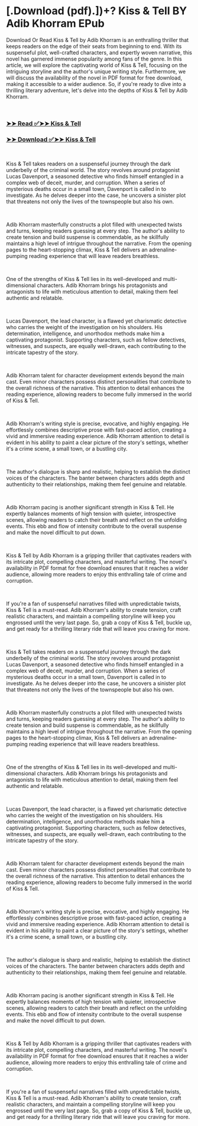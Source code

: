 # [.Download (pdf).])+? Kiss & Tell BY Adib Khorram EPub

<p>Download Or Read Kiss & Tell by Adib Khorram is an enthralling thriller that keeps readers on the edge of their seats from beginning to end. With its suspenseful plot, well-crafted characters, and expertly woven narrative, this novel has garnered immense popularity among fans of the genre. In this article, we will explore the captivating world of Kiss & Tell, focusing on the intriguing storyline and the author's unique writing style. Furthermore, we will discuss the availability of the novel in PDF format for free download, making it accessible to a wider audience. So, if you're ready to dive into a thrilling literary adventure, let's delve into the depths of Kiss & Tell by Adib Khorram.</p>
<p>&nbsp;</p>

### [➤➤ Read ✅➤➤ Kiss & Tell](https://pdf2worldwide.blogspot.com/id/58502672)

### [➤➤ Download ✅➤➤ Kiss & Tell](https://pdf2worldwide.blogspot.com/id/58502672)

<p>&nbsp;</p>
<p>Kiss & Tell takes readers on a suspenseful journey through the dark underbelly of the criminal world. The story revolves around protagonist Lucas Davenport, a seasoned detective who finds himself entangled in a complex web of deceit, murder, and corruption. When a series of mysterious deaths occur in a small town, Davenport is called in to investigate. As he delves deeper into the case, he uncovers a sinister plot that threatens not only the lives of the townspeople but also his own.</p>
<p>&nbsp;</p>
<p>Adib Khorram masterfully constructs a plot filled with unexpected twists and turns, keeping readers guessing at every step. The author's ability to create tension and build suspense is commendable, as he skillfully maintains a high level of intrigue throughout the narrative. From the opening pages to the heart-stopping climax, Kiss & Tell delivers an adrenaline-pumping reading experience that will leave readers breathless.</p>
<p>&nbsp;</p>
<p>One of the strengths of Kiss & Tell lies in its well-developed and multi-dimensional characters. Adib Khorram brings his protagonists and antagonists to life with meticulous attention to detail, making them feel authentic and relatable.</p>
<p>&nbsp;</p>
<p>Lucas Davenport, the lead character, is a flawed yet charismatic detective who carries the weight of the investigation on his shoulders. His determination, intelligence, and unorthodox methods make him a captivating protagonist. Supporting characters, such as fellow detectives, witnesses, and suspects, are equally well-drawn, each contributing to the intricate tapestry of the story.</p>
<p>&nbsp;</p>
<p>Adib Khorram talent for character development extends beyond the main cast. Even minor characters possess distinct personalities that contribute to the overall richness of the narrative. This attention to detail enhances the reading experience, allowing readers to become fully immersed in the world of Kiss & Tell.</p>
<p>&nbsp;</p>
<p>Adib Khorram's writing style is precise, evocative, and highly engaging. He effortlessly combines descriptive prose with fast-paced action, creating a vivid and immersive reading experience. Adib Khorram attention to detail is evident in his ability to paint a clear picture of the story's settings, whether it's a crime scene, a small town, or a bustling city.</p>
<p>&nbsp;</p>
<p>The author's dialogue is sharp and realistic, helping to establish the distinct voices of the characters. The banter between characters adds depth and authenticity to their relationships, making them feel genuine and relatable.</p>
<p>&nbsp;</p>
<p>Adib Khorram pacing is another significant strength in Kiss & Tell. He expertly balances moments of high tension with quieter, introspective scenes, allowing readers to catch their breath and reflect on the unfolding events. This ebb and flow of intensity contribute to the overall suspense and make the novel difficult to put down.</p>
<p>&nbsp;</p>
<p>Kiss & Tell by Adib Khorram is a gripping thriller that captivates readers with its intricate plot, compelling characters, and masterful writing. The novel's availability in PDF format for free download ensures that it reaches a wider audience, allowing more readers to enjoy this enthralling tale of crime and corruption.</p>
<p>&nbsp;</p>
<p>If you're a fan of suspenseful narratives filled with unpredictable twists, Kiss & Tell is a must-read. Adib Khorram's ability to create tension, craft realistic characters, and maintain a compelling storyline will keep you engrossed until the very last page. So, grab a copy of Kiss & Tell, buckle up, and get ready for a thrilling literary ride that will leave you craving for more.</p>
<p>&nbsp;</p>
<p>Kiss & Tell takes readers on a suspenseful journey through the dark underbelly of the criminal world. The story revolves around protagonist Lucas Davenport, a seasoned detective who finds himself entangled in a complex web of deceit, murder, and corruption. When a series of mysterious deaths occur in a small town, Davenport is called in to investigate. As he delves deeper into the case, he uncovers a sinister plot that threatens not only the lives of the townspeople but also his own.</p>
<p>&nbsp;</p>
<p>Adib Khorram masterfully constructs a plot filled with unexpected twists and turns, keeping readers guessing at every step. The author's ability to create tension and build suspense is commendable, as he skillfully maintains a high level of intrigue throughout the narrative. From the opening pages to the heart-stopping climax, Kiss & Tell delivers an adrenaline-pumping reading experience that will leave readers breathless.</p>
<p>&nbsp;</p>
<p>One of the strengths of Kiss & Tell lies in its well-developed and multi-dimensional characters. Adib Khorram brings his protagonists and antagonists to life with meticulous attention to detail, making them feel authentic and relatable.</p>
<p>&nbsp;</p>
<p>Lucas Davenport, the lead character, is a flawed yet charismatic detective who carries the weight of the investigation on his shoulders. His determination, intelligence, and unorthodox methods make him a captivating protagonist. Supporting characters, such as fellow detectives, witnesses, and suspects, are equally well-drawn, each contributing to the intricate tapestry of the story.</p>
<p>&nbsp;</p>
<p>Adib Khorram talent for character development extends beyond the main cast. Even minor characters possess distinct personalities that contribute to the overall richness of the narrative. This attention to detail enhances the reading experience, allowing readers to become fully immersed in the world of Kiss & Tell.</p>
<p>&nbsp;</p>
<p>Adib Khorram's writing style is precise, evocative, and highly engaging. He effortlessly combines descriptive prose with fast-paced action, creating a vivid and immersive reading experience. Adib Khorram attention to detail is evident in his ability to paint a clear picture of the story's settings, whether it's a crime scene, a small town, or a bustling city.</p>
<p>&nbsp;</p>
<p>The author's dialogue is sharp and realistic, helping to establish the distinct voices of the characters. The banter between characters adds depth and authenticity to their relationships, making them feel genuine and relatable.</p>
<p>&nbsp;</p>
<p>Adib Khorram pacing is another significant strength in Kiss & Tell. He expertly balances moments of high tension with quieter, introspective scenes, allowing readers to catch their breath and reflect on the unfolding events. This ebb and flow of intensity contribute to the overall suspense and make the novel difficult to put down.</p>
<p>&nbsp;</p>
<p>Kiss & Tell by Adib Khorram is a gripping thriller that captivates readers with its intricate plot, compelling characters, and masterful writing. The novel's availability in PDF format for free download ensures that it reaches a wider audience, allowing more readers to enjoy this enthralling tale of crime and corruption.</p>
<p>&nbsp;</p>
<p>If you're a fan of suspenseful narratives filled with unpredictable twists, Kiss & Tell is a must-read. Adib Khorram's ability to create tension, craft realistic characters, and maintain a compelling storyline will keep you engrossed until the very last page. So, grab a copy of Kiss & Tell, buckle up, and get ready for a thrilling literary ride that will leave you craving for more.</p>
<p>&nbsp;</p>
